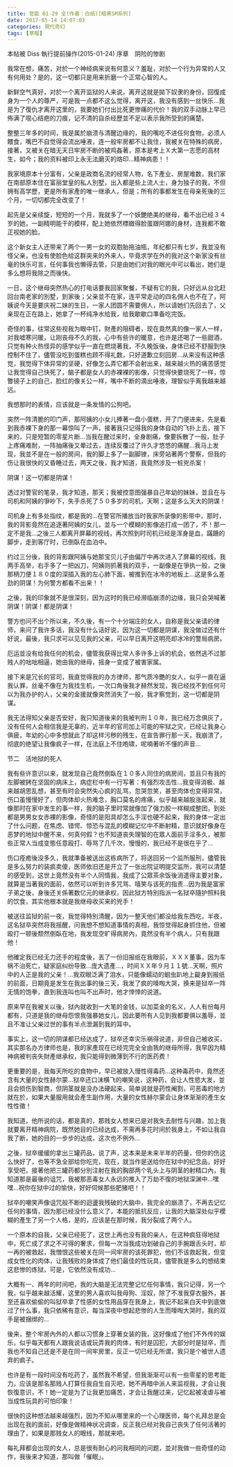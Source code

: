 ```yaml
---
title: 官能 01-29 全(作者：白纸)[暗黑SM系列]
date: 2017-05-14 14:07:03
categories: 現代奇幻
tags: [草榴]
---
```

本帖被 Diss 執行提前操作(2015-01-24)
序章　阴险的惨剧

我常在想，痛苦，对於一个神经病来说有何意义？羞耻，对於一个行为异常的人又有何用处？是的，这一切都只是用来折磨一个正常心智的人。

新鲜空气真好，对於一个离开监狱的人来说，离开这就是拋下奴隶的身份，回復成身为一个人的尊严，可是我一点都不这么觉得，离开这，我没有感到一丝快乐…我是为了復仇才离开这里的，我要她们付出比死更惨痛的代价！我的双手动脉上早已佈满了噁心结疤的刀痕，记不清的自杀经歷並不足以表示我所受到的痛楚。

整整三年多的时间，我是属於崩溃与清醒边缘的，我的嘴吃不进任何食物，必须人餵食，嘴巴不自觉得会流出唾液，连一般牢房都不让我住，我被关在特殊的病房，接著，又被关在暗无天日牢房不断的被鸡姦著，原本是考上Ｘ大第一志愿的高材生，如今；我的资料被印上永无法磨灭的烙印…精神病患！！

我家境原本十分富有，父亲是政商名流的经常人物，名下產业、房屋难数，我们家在南部原本住在富丽堂皇的私人別墅，出入都是些上流人士，身为独子的我，不但拥有高学歷，更是所有家產的唯一继承人，但是；所有的事都发生在母亲死後的三个月，一切切都完全改变了！

起先是父亲续旋，短短的一个月，我就多了一个妖艷绝美的继母，看不出已经３４岁的她，一副精明能干的模样，配上她依然標緻得脸蛋跟阿娜的身材，连我都不敢正视她的脸。

这个新女主人还带来了两个一男一女的双胞胎拖油瓶，年纪都只有七岁，我並没有怪父亲，也没有使脸色给这群突来的外来人，毕竟求学在外的我对这个新家没有丝毫的快乐可言，任何事我也懒得去管，只是由她们对我的眼光中可以看出，她们是多么想将我除之而後快。

一日，这个继母突然热心的打电话要我回家聚餐，不疑有它的我，只好远从台北赶回台南老家的別墅，到家後；父亲並不在家，连平常走动的四名佣人也不在了，阿姨说今天是要庆祝二妹的生日，一家人团圆不需要佣人，所以请她们先回去了，父亲现在正在路上，她拿了一杯纯净水给我，给我歇歇口準备吃完饭。

奇怪的事，往常这些视我为眼中钉，財產的阻碍者，现在竟然真的像一家人一样，对我嘘寒问暖，让刚丧母不久的我，心中有些许的暖意，也许是还喝了一些甜酒，只觉有种火热怪异的感学似乎一直在燃烧著我，不久晚饭後，身体已经不舒服到快控制不住了，儘管没吃到蛋糕也顾不得礼数，只好道歉立刻回房…从来没有这种感觉，我觉得下体异常的坚硬，好像怎么弄它都不会射出来，越来越火热的痛苦感觉让我觉得自己快死了，脑子都是女人的赤裸裸的影像，只觉得快要烧死了一样，惊瞥镜子上的自己，脸红的像关公一样，嘴中不断的滴出唾液，理智似乎离我越来越远。

我想那时的表情，应该就是一条发情的公狗吧。

突然一阵清脆的叩门声，那阿姨的小女儿捧著一盘小蛋糕，开了门便进来，先是看到我赤裸下身的那一幕惊叫了一声，接著我只记得我的身体自动的飞扑上去，接下来的，只是短暂的零星片断…当我在醒过来时，全身剧痛，像要拆散了一般，肚子上疼痛难耐，一阵抽痛後又晕过去，连续反覆过了许久才悠悠的痛醒…我马上发现，我並不是在一般的房间，我的脚上多了一副脚镣，床旁站著两个警察，但我的伤让我很快的又昏睡过去，两天之後，我才知道，我竟然涉及一桩兇杀案！

阴谋！这一切都是阴谋！

透过对警官的笔录，我才知道，那天；我被控意图强暴自己年幼的妹妹，並且在与司机和阿姨的爭吵下，失手杀死了５０多岁的司机，天啊；这是多么天大的阴谋！

司机身上有多处指纹，都是我的…在警官所播放当时我家所录像的影带中，那时，我的背影竟然在追逐著阿姨的女儿，並与一个模糊的影像追打成一团了，不！那一定不是我…之後三人都离开屏幕的视线，再次照到时司机已经是浑身是血，蹣跚的脚步，走到客厅时，已倒臥在血泊中。

约过三分後，我的背影跟阿姨与她那宝贝儿子由偏厅中再次进入了屏幕的视线，我两手高举，右手多了一把凶刀，阿姨则抓著我的双手，一副像是在爭执一般，之後那柄刀便１８０度的深插入我的左心肺下面，被推到在冰冷的地板上…这是多么差劲的阴谋！为何警方都看不出来！！

之後，我的印象就不是很深刻，因为这时的我已经濒临崩溃的边缘，我只会哭喊著阴谋！阴谋！都是阴谋！

警方也问不出个所以来，不久後，有一个十分端庄的女人，自称是我父亲请的律师，来问了我许多话，我没有什么话好说，因为这一切都是阴谋，我没做过还有什好说，最後，我只求可以见见我的父亲，可以早日离开这明亮却冰冷的警局病房。

厄运並没有给我任何的机会，儘管我获得比常人多许多上诉的机会，依然逃不过那贱人的咄咄相逼，她由我的继母，摇身一变成了被害家属。

接下来是冗长的官司，我直觉得我的办方律师，那气质冷艷的女人，似乎一直在逼我认罪，丝毫不像在为我找生机，一次口角後我才赫然发现，我已经找不到任何可以为我办护的人，父亲的金援就像突然消失了一般，我才察觉到，这一切都是阴谋。

我无法得知父亲是否安好，我只知道後来的我被判刑１０年，我已经万念俱灰了，没有任何人会相信我是无辜的，近半年的官司加上可能的牢狱之灾，已经让我身心俱疲，年幼的心中多想就此了却这样污秽的残生，在宣告罪行那一天，我崩溃了，彻底的绝望让我像疯子一样，在法庭上不住咆啸，呢喃著听不懂的声音…





节二　活地狱的死人

我有些许意识以来，就发现自己竟然倒臥在１０多人同住的病房间，並且只有我的左脚被銬在坚固的病床上，病症栏中有一行写著：有强烈攻击性…我变得消极、越来越胡思乱想，甚至有时会突然失心疯的乱骂，忽哭忽笑，甚至肉体也变得异常，伤口虽慢慢好了，但肉体却火热难念，胸口莫名的疼痛，似乎越来越股涨起来，就像那时在家中发生的事一样，我的脑子里时常就像加了强力胶一样糊成整团，到处都是男男女女赤裸的影像，奇怪的是阳具却怎么手淫也硬不起来，我的身体一定出了什么问题，在焦虑、错愕、惊恐与混乱的模糊记忆中不断射精，意识就好像身在恶梦的地狱中醒不来，何真何假？也不知道丧失理智的在眾人面前手淫多久，被那些正常人当成变態任意殴打、辱骂了几千次，慢慢的，我已经不是很在乎了…

伤口痊癒後没多久，我就準备被送出这栋病所了，将送回另一个监所服刑，儘管我是多么努力的装疯卖傻，医师依旧还是开立了一张出院证明提交监所，我可以清楚的感受到，这世上竟然没有半个人同情我，我成了公眾茶余饭後消遣得主要对象，就算是当著我的面前，依然可以听到许多咒骂、嘻笑与该死的指责…因为我是富家子弟之後，身後还关係著数亿元的继承权，因此狱方特別指派一名狱卒隨护照料我的饮食，其实他根本就是我继母收买来的兇手！

被送往监狱的前一夜，我觉得特別清醒，因为一整天他们都没给我东西吃，半夜，这名狱卒突然将我摇醒，问我想不想知道事情的真相，我惊觉得起身抓住他，但被殴打一顿後颓然倒臥在地，我发现空旷得病房內，竟然没有半个病人，只有我跟他！

他確定我已经无力还手的程度後，丟了一份旧报纸在我眼前，ＸＸＸ董事，因为车祸不治死亡，疑家庭纠纷导致…庞大遗產…，时间ＸＸ年９月１１號…天啊，照片中的人正是我的父亲！…我双眼泛满了泪水，只能像蠕动的蛔虫趴地上齪身到报纸的前面，日期竟是发生在我出事的後三天，我发了疯的嚎啕大哭，换来是狱卒一阵无情的饱拳，直到我连叫也叫不出声时，他才悻悻的说道。

原来早在我被关以後，狱內就收到一大笔的金钱，以加菜金的名义，人人有份每月都有，只道是我的继母怨恨我强暴她女儿，因此要所有人见到我都要俱以羞辱，並且不准让父亲过世的事有半点泄漏到我的耳中。

事实上，这一切的阴谋都已经达成了，狱卒还幸灾乐祸得说道，非但自己被收买，其实那名办方律师也是，我的家產现在已经完完全全由我的继母所得，我早因为精神病被判丧失財產继承权，我只能得到微薄到不行的医药费！

更重要的是，我每天所吃的食物中，早已被放入慢性得毒药…这种毒药中，竟然还含有大量的女性赫尔蒙…狱卒还口沫横飞的嘲笑说，这种药，会让人性慾大发，並且会损伤到智商，但阴茎就是没办法硬起来，简单说就是药性阉割，可恶毒的地方就在於，如果大量服用就会產生副作用，大量的女性赫尔蒙会让身体渐渐的產生女性性徵！

我知道，他所说的话，都是真的，那贱女人想来已是对我失去耐性与兴趣，加上我就要离开精神病院，既然她目的已经达成，不需再多花时间於我身上，不如让我自我了断，她的目的一步步的达成，这次也不例外…

之後，狱卒缓缓的拿出三罐药品，说了声，这本来是未来半年的药量，但你的伤这么快好了，也等不急全部给你吃完，现在，就当作是送给你在狱中的纪念品，好好享受吧，接著他把三罐药都分別注射在我的胸部两个乳头上与阴茎的射精口內，我知道那是最後的诅咒，我被那恶毒女人永远的推入了万劫不復的地狱深渊中…嘿嘿…祝你在狱中过的愉快，好好伺候那些肥猪吧！！

狱卒的嘲笑声像诅咒般不断的迴盪我残破的大脑中，我完全的崩溃了，不再去记忆任何的事情，因为那已经没什么意义了，本能的抵抗反应，让我的大脑深处似乎模糊的產生了另一个人格，是的，应该是在那时候，我分裂成了两个人。

一个原本的自我，父亲已经死了，这世上再也没有我的亲人，在这种疯狂得地狱中，死亡成了求之不可得的奢求，但每一次当我成功划破自己的手腕跟舌头时，却一再的被救起，我憎恨这些被关在同一间牢房的该死罪犯，他们不该救起我，但变成女性化的肉体，让我残败的身体成了他们最佳的性玩具，儘管我是多么的想结束这悲惨的炼狱，可是，它依然没有成功…

大概有一、两年的时间吧，我的大脑是无法完整记忆任何事情，我只记得，另一个我，似乎越来越活耀，这里的男人喜欢叫我母狗、淫奴，除了不准我穿衣服外，甚至还喜欢偷偷的叫狱卒拿了性感的女性用品穿在我身上，我记不起来白天中到底做过了什么事，我只依稀有意识，每当深夜中想起悲惨的人生而嚎啕大哭时，我的双手是被捆绑的…

後来，整个牢房內外的人都以习惯身上穿著女装的我，这好像成了他们不外传的娱乐，似乎每天都有人跟我说话或玩弄我的肉体，有时是囚犯，大部分时是狱卒，而我也不知自己还是不是在同一间牢房里，反正一切已经无所谓，我只是个被世人遗弃的疯子。

也许是有一段时间没有吃药了，虽然我不希望，但我渐渐可以有一些零星的思考能力，应该是那名那贱人打算任我自生自灭吧，她不再暗中派人来监视我，才会让我恢復意识，不！她一定是为了让我更加痛苦，才会让我醒过来，记忆起被凌虐与被当成性玩具的可怕印象！

很快的这种想法越来越强烈，因为不知从哪里来的一个心理医师，每个礼拜总是会出现在我的面前，好像是做精神状况调查，反正我已经对我自己丧失了任何活著的理由了，如果是那贱女人的眼线，那就来吧。

每礼拜都会出现的女人，总是很有耐心的问我相同的问题，並对我做一些奇怪的动作，我後来才知道，那叫做「催眠」。
